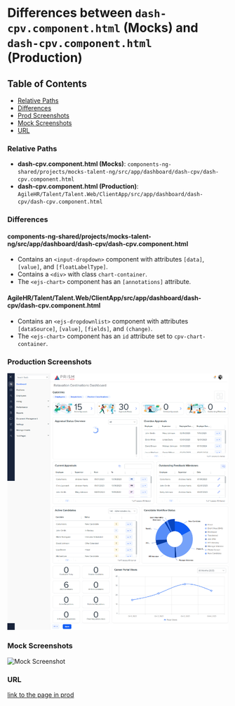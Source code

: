 # Differences between `dash-cpv.component.html` (Mocks) and `dash-cpv.component.html` (Production)

## Table of Contents

-   [Relative Paths](#relative-paths)
-   [Differences](#differences)
-   [Prod Screenshots](#prod-screenshots)
-   [Mock Screenshots](#mock-screenshots)
-   [URL](#url)

### Relative Paths

-   **dash-cpv.component.html (Mocks)**: `components-ng-shared/projects/mocks-talent-ng/src/app/dashboard/dash-cpv/dash-cpv.component.html`
-   **dash-cpv.component.html (Production)**: `AgileHR/Talent/Talent.Web/ClientApp/src/app/dashboard/dash-cpv/dash-cpv.component.html`

### Differences

#### components-ng-shared/projects/mocks-talent-ng/src/app/dashboard/dash-cpv/dash-cpv.component.html

-   Contains an `<input-dropdown>` component with attributes `[data]`, `[value]`, and `[floatLabelType]`.
-   Contains a `<div>` with class `chart-container`.
-   The `<ejs-chart>` component has an `[annotations]` attribute.

#### AgileHR/Talent/Talent.Web/ClientApp/src/app/dashboard/dash-cpv/dash-cpv.component.html

-   Contains an `<ejs-dropdownlist>` component with attributes `[dataSource]`, `[value]`, `[fields]`, and `(change)`.
-   The `<ejs-chart>` component has an `id` attribute set to `cpv-chart-container`.

### Production Screenshots

![Prod Screenshot](/assets/img/dash-ac-mock.png)

### Mock Screenshots

![Mock Screenshot](/assets/img/dash-cpv-mock.png)

### URL

[link to the page in prod](https://piedpiper.agilehr.net)
